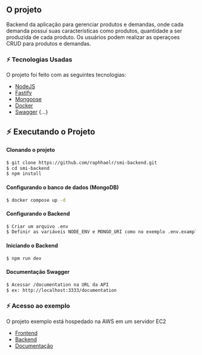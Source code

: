 ## O projeto

Backend da aplicação para gerenciar produtos e demandas, onde cada demanda possuí suas características como produtos, quantidade a ser produzida de cada produto. Os usuários podem realizar as operaçoes CRUD para produtos e demandas.

### :zap: Tecnologias Usadas

O projeto foi feito com as seguintes tecnologias:

- [NodeJS](https://nodejs.org/en)
- [Fastify](https://fastify.dev/)
- [Mongoose](https://mongoosejs.com/)
- [Docker](https://docs.docker.com/)
- [Swagger](https://swagger.io/)
{...}


## :zap: Executando o Projeto
#### Clonando o projeto
```sh
$ git clone https://github.com/raphhaelr/smi-backend.git
$ cd smi-backend
$ npm install
```

#### Configurando o banco de dados (MongoDB)
```sh
$ docker compose up -d
```

#### Configurando o Backend
```sh
$ Criar um arquivo .env 
$ Definir as variáveis NODE_ENV e MONGO_URI como no exemplo .env.example 
```

#### Iniciando o Backend
```sh
$ npm run dev
```

#### Documentação Swagger
```sh
$ Acessar /documentation na URL da API
$ ex: http://localhost:3333/documentation
```

### :zap: Acesso ao exemplo

O projeto exemplo está hospedado na AWS em um servidor EC2

- [Frontend](http://ec2-3-145-145-251.us-east-2.compute.amazonaws.com/)
- [Backend](http://ec2-3-145-145-251.us-east-2.compute.amazonaws.com/api)
- [Documentação](http://ec2-3-145-145-251.us-east-2.compute.amazonaws.com/api/documentation)